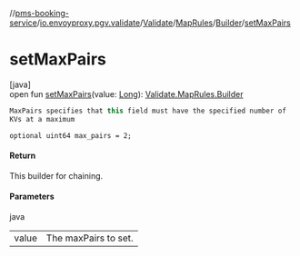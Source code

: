 //[pms-booking-service](../../../../../index.md)/[io.envoyproxy.pgv.validate](../../../index.md)/[Validate](../../index.md)/[MapRules](../index.md)/[Builder](index.md)/[setMaxPairs](set-max-pairs.md)

# setMaxPairs

[java]\
open fun [setMaxPairs](set-max-pairs.md)(value: [Long](https://kotlinlang.org/api/core/kotlin-stdlib/kotlin/-long/index.html)): [Validate.MapRules.Builder](index.md)

```kotlin
MaxPairs specifies that this field must have the specified number of
KVs at a maximum

```
`optional uint64 max_pairs = 2;`

#### Return

This builder for chaining.

#### Parameters

java

| | |
|---|---|
| value | The maxPairs to set. |